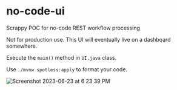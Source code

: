 # no-code-ui
Scrappy POC for no-code REST workflow processing

Not for production use.  This UI will eventually live on a dashboard somewhere.

Execute the `main()` method in `UI.java` class.

Use `./mvnw spotless:apply` to format your code.

![Screenshot 2023-06-23 at 6 23 39 PM](https://github.com/dbwiddis/no-code-ui/assets/9291703/e3d87557-08b6-451b-b4b0-91b63de51fb8)
